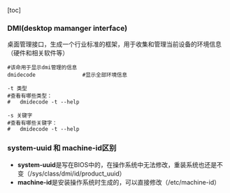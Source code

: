 [toc]
### DMI(desktop mamanger interface)
桌面管理接口，生成一个行业标准的框架，用于收集和管理当前设备的环境信息（硬件和相关软件等）
```shell
#该命用于显示dmi管理的信息
dmidecode               #显示全部环境信息

-t 类型     
#查看有哪些类型：
#   dmidecode -t --help

-s 关键字
#查看有哪些关键字：
#   dmidecode -t --help

```
### system-uuid 和 machine-id区别
* **system-uuid**是写在BIOS中的，在操作系统中无法修改，重装系统也还是不变（/sys/class/dmi/id/product_uuid）
* **machine-id**是安装操作系统时生成的，可以直接修改（/etc/machine-id）
